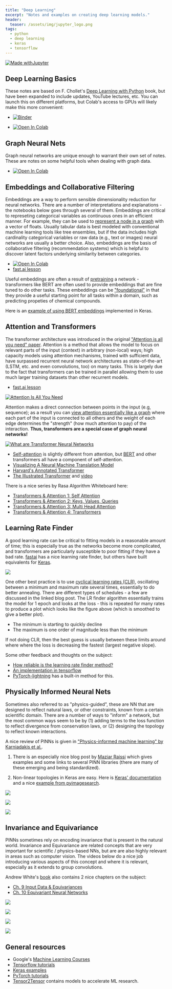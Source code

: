 ```yaml
---
title: "Deep Learning"
excerpt: "Notes and examples on creating deep learning models."
header:
  teaser: /assets/img/jupyter_logo.png
tags:
  - python
  - deep learning
  - keras
  - tensorflow
---
```


<!-- Enter details at https://mybinder.org/, then copy the badge below -->

[![Made withJupyter](https://img.shields.io/badge/Made%20with-Jupyter-orange?style=for-the-badge&logo=Jupyter)](https://jupyter.org/try)

Deep Learning Basics
---
These notes are based on F. Chollet's [Deep Learning with Python](https://www.amazon.com/Learning-Python-Second-Fran%C3%A7ois-Chollet/dp/1617296864) book, but have been expanded to include updates, YouTube lectures, etc.  You can launch this on different platforms, but Colab's access to GPUs will likely make this more convenient:
* [![Binder](https://mybinder.org/badge_logo.svg)](https://mybinder.org/v2/gh/nathan-mahynski/nathan-mahynski.github.io/public?filepath=%2F_notes%2Fdeep_learning%2Fdeep_learning_notes.ipynb)

* [![Open In Colab](https://colab.research.google.com/assets/colab-badge.svg)](https://colab.research.google.com/github/nathan-mahynski/nathan-mahynski.github.io/blob/public/_notes/deep_learning/deep_learning_notes.ipynb)

Graph Neural Nets
---
Graph neural networks are unique enough to warrant their own set of notes.  These are notes on some helpful tools when dealing with graph data.
 * [![Open In Colab](https://colab.research.google.com/assets/colab-badge.svg)](https://colab.research.google.com/github/nathan-mahynski/nathan-mahynski.github.io/blob/public/_notes/deep_learning/graph_nn_tools.ipynb)

Embeddings and Collaborative Filtering
---
Embeddings are a way to perform sensible dimensionality reduction for neural networks.  There are a number of interpretations and explanations - the notebooks below goes through several of them.  Embeddings are critical to represeting categorical variables as continuous ones in an efficient manner.  For example, they can be used to [represent a node in a graph](https://keras.io/examples/graph/node2vec_movielens) with a vector of floats. Usually tabular data is best modeled with conventional machine learning tools like tree ensembles, but if the data includes high cardinality categorical variables or raw data (e.g., text or images) neural networks are usually a better choice.  Also, embeddings are the basis of collaborative filtering (recommendation systems) which is helpful to discover latent factors underlying similarity between categories. 
* [![Open In Colab](https://colab.research.google.com/assets/colab-badge.svg)](https://colab.research.google.com/github/nathan-mahynski/nathan-mahynski.github.io/blob/public/_notes/deep_learning/embeddings.ipynb)
* [fast.ai lesson](https://course.fast.ai/Lessons/lesson7.html)

Useful embeddings are often a result of [pretraining](https://www.baeldung.com/cs/neural-network-pre-training) a network - transformers like BERT are often used to provide embeddings that are fine tuned to do other tasks.
These embeddings can be ["foundational"](https://arxiv.org/pdf/2209.01712v1.pdf) in that they provide a useful starting point for all tasks within a domain, such as predicting propeties of chemical compounds.

Here is an [example of using BERT embeddings](https://keras.io/examples/nlp/text_extraction_with_bert/) implemented in Keras.

Attention and Transformers
---
 The transformer architecture was introduced in the original ["Attention is all you need" paper](https://arxiv.org/abs/1706.03762). Attention is a method that allows the model to focus on relevant parts of the input (context) in arbitrary (non-local) ways; high capacity models using attention mechanisms, trained with sufficient data, have surpassed recurrent neural network architectures as state-of-the-art (LSTM, etc. and even convolutions, too) on many tasks. 
This is largely due to the fact that transformers can be trained in parallel allowing them to use much larger training datasets than other recurrent models.

 * [fast.ai lesson](https://course.fast.ai/Lessons/lesson24.html)

 [![Attention Is All You Need](https://img.youtube.com/vi/iDulhoQ2pro/0.jpg)](https://www.youtube.com/watch?v=iDulhoQ2pro)

Attention makes a direct connection between points in the input (e.g, sequence); as a result you can [view attention essentially like a graph](https://graphdeeplearning.github.io/post/transformers-are-gnns/) where each part of the input is connected to all others and the weight of each edge determines the "strength" (how much attention to pay) of the interaction. **Thus, transformers are a special case of graph neural networks!**

[![What are Transformer Neural Networks](https://img.youtube.com/vi/XSSTuhyAmnI/0.jpg)](https://www.youtube.com/watch?v=XSSTuhyAmnI)

 * [Self-attention](https://towardsdatascience.com/illustrated-self-attention-2d627e33b20a) is slightly different from attention, but [BERT](https://www.youtube.com/watch?v=-9evrZnBorM&list=WL&index=5) and other transformers all have a component of self-attention.
 * [Visualizing A Neural Machine Translation Model](https://jalammar.github.io/visualizing-neural-machine-translation-mechanics-of-seq2seq-models-with-attention/)
 * [Harvard's Annotated Transformer](http://nlp.seas.harvard.edu/annotated-transformer/)
 * [The Illustrated Transformer](https://jalammar.github.io/illustrated-transformer/) and [video](https://www.youtube.com/watch?v=-QH8fRhqFHM)

There is a nice series by Rasa Algorithm Whiteboard here:
* [Transformers & Attention 1: Self Attention](https://www.youtube.com/watch?v=yGTUuEx3GkA&list=WL&index=1)
* [Transformers & Attention 2: Keys, Values, Queries](https://www.youtube.com/watch?v=tIvKXrEDMhk&list=WL&index=3)
* [Transformers & Attention 3: Multi Head Attention](https://www.youtube.com/watch?v=23XUv0T9L5c&list=WL&index=4)
* [Transformers & Attention 4: Transformers](https://www.youtube.com/watch?v=EXNBy8G43MM&list=WL&index=2)

Learning Rate Finder
---
A good learning rate can be critical to fitting models in a reasonable amount of time; this is especially true as the networks become more complicated, and transformers are particularly susceptible to poor fitting if they have a bad rate.  [fastai](https://fastai1.fast.ai/callbacks.lr_finder.html) has a nice learning rate finder, but others have built equivalents for [Keras](https://pyimagesearch.com/2019/08/05/keras-learning-rate-finder/).

![](https://b2633864.smushcdn.com/2633864/wp-content/uploads/2019/08/keras_learning_rate_finder_header.png?lossy=1&strip=1&webp=1)

One other best practice is to use [cyclical learning rates (CLR)](https://pyimagesearch.com/2019/07/29/cyclical-learning-rates-with-keras-and-deep-learning/), oscillating between a minimum and maximum rate several times, essentially to do better annealing. There are different types of schedules - a few are discussed in the linked blog post. The LR finder algorithm essentially trains the model for 1 epoch and looks at the loss - this is repeated for many rates to produce a plot which looks like the figure above (which is smoothed to give a better plot).  
* The minimum is starting to quickly decline
* The maximum is one order of magnitude less than the minimum

If not doing CLR, then the best guess is usually between these limits around where where the loss is decreasing the fastest (largest negative slope).

Some other feedback and thoughts on the subject:
* [How reliable is the learning rate finder method?](https://blog.dataiku.com/the-learning-rate-finder-technique-how-reliable-is-it)
* [An implementation in tensorflow](https://towardsdatascience.com/the-learning-rate-finder-6618dfcb2025)
* [PyTorch-lightning](https://pytorch-lightning.readthedocs.io/en/1.4.9/advanced/lr_finder.html) has a built-in method for this.

Physically Informed Neural Nets
---
Sometimes also referred to as "physics-guided", these are NN that are designed to reflect natural laws, or other constraints, known from a certain scientific domain.  There are a number of ways to "inform" a network, but the most common ways seem to be by (1) adding terms to the loss function to reflect divergence from conservation laws, or (2) designing the topology to reflect known interactions.

A nice review of PINNs is given in ["Physics-informed machine learning" by Karniadakis et al.](https://www.nature.com/articles/s42254-021-00314-5). 

1. There is an especially nice blog post by [Maziar Raissi](https://maziarraissi.github.io/research/1_physics_informed_neural_networks/) which gives examples and some links to several PINN libraries (there are many of these emerging and being standardized).

2. Non-linear topologies in Keras are easy. Here is [Keras' documentation](https://keras.io/guides/functional_api/#manipulate-complex-graph-topologies) and a nice [example from pyimagesearch](https://pyimagesearch.com/2019/02/04/keras-multiple-inputs-and-mixed-data/). 

[![](https://img.youtube.com/vi/POsGBquHFaY/0.jpg)](https://www.youtube.com/watch?v=POsGBquHFaY&list=WL&index=14)

[![](https://img.youtube.com/vi/ZuSx0pYAZ_I/0.jpg)](https://www.youtube.com/watch?v=ZuSx0pYAZ_I&list=WL&index=1)

[![](https://img.youtube.com/vi/AU_ewEJMaLc/0.jpg)](https://www.youtube.com/watch?v=AU_ewEJMaLc&list=WL&index=10)

Invariance and Equivariance
---
PINNs sometimes rely on encoding invariance that is present in the natural world.  Invariance and Equivariance are related concepts that are very important for scientific / physics-based NNs, but are are also highly relevant in areas such as computer vision.  The videos below do a nice job introducing various aspects of this concept and where it is relevant, especially as it extends to group convolutions.

Andrew White's [book](https://dmol.pub/) also contains 2 nice chapters on the subject:
* [Ch. 9 Input Data & Equivariances](https://dmol.pub/dl/data.html)
* [Ch. 10 Equivariant Neural Networks](https://dmol.pub/dl/Equivariant.html)

[![](https://img.youtube.com/vi/a4Quhf9NhMY/0.jpg)](https://www.youtube.com/watch?v=a4Quhf9NhMY&list=WL&index=17)

[![](https://img.youtube.com/vi/2bP_KuBrXSc/0.jpg)](https://www.youtube.com/watch?v=2bP_KuBrXSc&list=WL&index=19)

[![](https://img.youtube.com/vi/z2OEyUgSH2c/0.jpg)](https://www.youtube.com/watch?v=z2OEyUgSH2c&list=WL&index=11)

[![](https://img.youtube.com/vi/0_O8PdZBc5s/0.jpg)](https://www.youtube.com/watch?v=0_O8PdZBc5s&list=WL&index=12)

General resources
---
* Google's [Machine Learning Courses](https://developers.google.com/machine-learning)
* [Tensorflow tutorials](https://www.tensorflow.org/tutorials)
* [Keras examples](https://keras.io/examples/)
* [PyTorch tutorials](https://pytorch.org/tutorials/beginner/basics/intro.html)
* [Tensor2Tensor](https://github.com/tensorflow/tensor2tensor) contains models to accelerate ML research.
